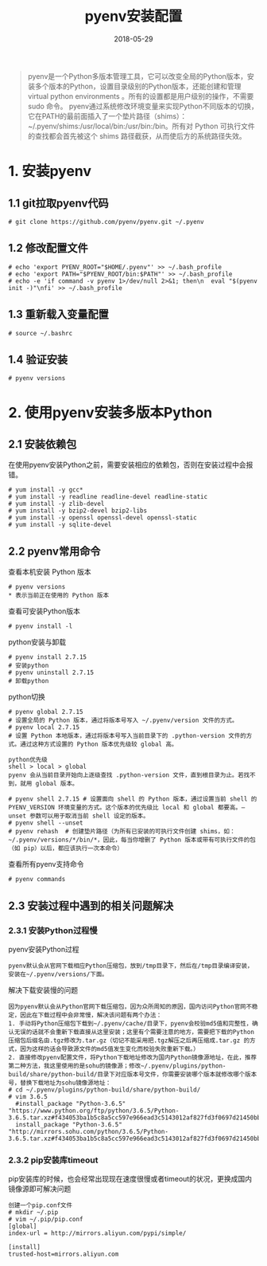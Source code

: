 ﻿---
title: pyenv安装配置
date: 2018-05-29
categories: 
 - Linux
 - Python

tags: 
 - Python
 - pyenv
 
---

> pyenv是一个Python多版本管理工具，它可以改变全局的Python版本，安装多个版本的Python，设置目录级别的Python版本，还能创建和管理virtual python environments 。所有的设置都是用户级别的操作，不需要sudo 命令。
pyenv通过系统修改环境变量来实现Python不同版本的切换，它在PATH的最前面插入了一个垫片路径（shims）：~/.pyenv/shims:/usr/local/bin:/usr/bin:/bin。所有对 Python 可执行文件的查找都会首先被这个 shims 路径截获，从而使后方的系统路径失效。

**1. 安装pyenv**
======
**1.1 git拉取pyenv代码**
------
```shell
# git clone https://github.com/pyenv/pyenv.git ~/.pyenv
```

<!-- more -->

**1.2 修改配置文件**
------
```shell
# echo 'export PYENV_ROOT="$HOME/.pyenv"' >> ~/.bash_profile
# echo 'export PATH="$PYENV_ROOT/bin:$PATH"' >> ~/.bash_profile
# echo -e 'if command -v pyenv 1>/dev/null 2>&1; then\n  eval "$(pyenv init -)"\nfi' >> ~/.bash_profile
```
**1.3 重新载入变量配置**
------
```shell
# source ~/.bashrc
```
**1.4 验证安装**
------
```shell
# pyenv versions
```

**2. 使用pyenv安装多版本Python**
======
**2.1 安装依赖包**
------
在使用pyenv安装Python之前，需要安装相应的依赖包，否则在安装过程中会报错。
```shell
# yum install -y gcc*
# yum install -y readline readline-devel readline-static
# yum install -y zlib-devel
# yum install -y bzip2-devel bzip2-libs
# yum install -y openssl openssl-devel openssl-static
# yum install -y sqlite-devel
```
**2.2 pyenv常用命令**
------
查看本机安装 Python 版本
```shell
# pyenv versions
* 表示当前正在使用的 Python 版本
```
查看可安装Python版本
```shell
# pyenv install -l
```
python安装与卸载
```shell
# pyenv install 2.7.15   
# 安装python
# pyenv uninstall 2.7.15 
# 卸载python
```
python切换
```shell
# pyenv global 2.7.15  
# 设置全局的 Python 版本，通过将版本号写入 ~/.pyenv/version 文件的方式。
# pyenv local 2.7.15 
# 设置 Python 本地版本，通过将版本号写入当前目录下的 .python-version 文件的方式。通过这种方式设置的 Python 版本优先级较 global 高。

python优先级
shell > local > global
pyenv 会从当前目录开始向上逐级查找 .python-version 文件，直到根目录为止。若找不到，就用 global 版本。

# pyenv shell 2.7.15 # 设置面向 shell 的 Python 版本，通过设置当前 shell 的 PYENV_VERSION 环境变量的方式。这个版本的优先级比 local 和 global 都要高。–unset 参数可以用于取消当前 shell 设定的版本。
# pyenv shell --unset
# pyenv rehash  # 创建垫片路径（为所有已安装的可执行文件创建 shims，如：~/.pyenv/versions/*/bin/*，因此，每当你增删了 Python 版本或带有可执行文件的包（如 pip）以后，都应该执行一次本命令）
```
查看所有pyenv支持命令
```shell
# pyenv commands
```
**2.3 安装过程中遇到的相关问题解决**
------
### **2.3.1 安装Python过程慢**
pyenv安装Python过程
```shell
pyenv默认会从官网下载相应Python压缩包，放到/tmp目录下，然后在/tmp目录编译安装，安装在~/.pyenv/versions/下面。
```
解决下载安装慢的问题
```shell
因为pyenv默认会从Python官网下载压缩包，因为众所周知的原因，国内访问Python官网不稳定，因此在下载过程中会非常慢，解决该问题有两个办法：
1. 手动将Python压缩包下载到~/.pyenv/cache/目录下，pyenv会校验md5值和完整性，确认无误的话就不会重新下载直接从这里安装；这里有个需要注意的地方，需要把下载的Python压缩包后缀名由.tgz修改为.tar.gz（切记不能采用把.tgz解压之后再压缩成.tar.gz 的方式，因为这样的话会导致源文件的md5值发生变化而校验失败重新下载。）
2. 直接修改pyenv配置文件，将Python下载地址修改为国内Python镜像源地址，在此，推荐第二种方法，我这里使用的是sohu的镜像源；修改~/.pyenv/plugins/python-build/share/python-build/目录下对应版本号文件，你需要安装哪个版本就修改哪个版本号，替换下载地址为sohu镜像源地址：
# cd ~/.pyenv/plugins/python-build/share/python-build/
# vim 3.6.5
  #install_package "Python-3.6.5" "https://www.python.org/ftp/python/3.6.5/Python-3.6.5.tar.xz#f434053ba1b5c8a5cc597e966ead3c5143012af827fd3f0697d21450bb8d87a6
  install_package "Python-3.6.5" "http://mirrors.sohu.com/python/3.6.5/Python-3.6.5.tar.xz#f434053ba1b5c8a5cc597e966ead3c5143012af827fd3f0697d21450bb8d87a6
```
### **2.3.2 pip安装库timeout**
pip安装库的时候，也会经常出现现在速度很慢或者timeout的状况，更换成国内镜像源即可解决问题
```shell
创建一个pip.conf文件
# mkdir ~/.pip
# vim ~/.pip/pip.conf
[global]
index-url = http://mirrors.aliyun.com/pypi/simple/

[install]
trusted-host=mirrors.aliyun.com
```

